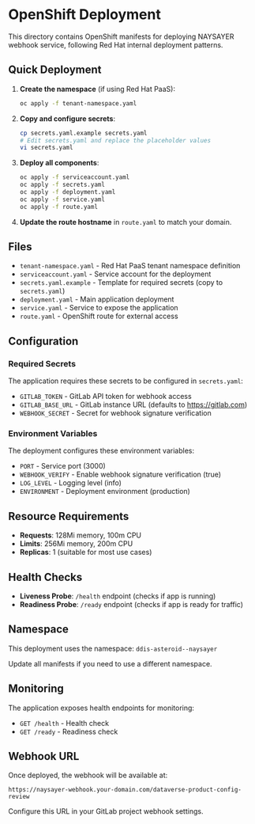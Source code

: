 # OpenShift Deployment

This directory contains OpenShift manifests for deploying NAYSAYER webhook service, following Red Hat internal deployment patterns.

## Quick Deployment

1. **Create the namespace** (if using Red Hat PaaS):
   ```bash
   oc apply -f tenant-namespace.yaml
   ```

2. **Copy and configure secrets**:
   ```bash
   cp secrets.yaml.example secrets.yaml
   # Edit secrets.yaml and replace the placeholder values
   vi secrets.yaml
   ```

3. **Deploy all components**:
   ```bash
   oc apply -f serviceaccount.yaml
   oc apply -f secrets.yaml
   oc apply -f deployment.yaml
   oc apply -f service.yaml
   oc apply -f route.yaml
   ```

4. **Update the route hostname** in `route.yaml` to match your domain.

## Files

- `tenant-namespace.yaml` - Red Hat PaaS tenant namespace definition
- `serviceaccount.yaml` - Service account for the deployment
- `secrets.yaml.example` - Template for required secrets (copy to `secrets.yaml`)
- `deployment.yaml` - Main application deployment
- `service.yaml` - Service to expose the application
- `route.yaml` - OpenShift route for external access

## Configuration

### Required Secrets

The application requires these secrets to be configured in `secrets.yaml`:

- `GITLAB_TOKEN` - GitLab API token for webhook access
- `GITLAB_BASE_URL` - GitLab instance URL (defaults to https://gitlab.com)
- `WEBHOOK_SECRET` - Secret for webhook signature verification

### Environment Variables

The deployment configures these environment variables:

- `PORT` - Service port (3000)
- `WEBHOOK_VERIFY` - Enable webhook signature verification (true)
- `LOG_LEVEL` - Logging level (info)
- `ENVIRONMENT` - Deployment environment (production)

## Resource Requirements

- **Requests**: 128Mi memory, 100m CPU
- **Limits**: 256Mi memory, 200m CPU
- **Replicas**: 1 (suitable for most use cases)

## Health Checks

- **Liveness Probe**: `/health` endpoint (checks if app is running)
- **Readiness Probe**: `/ready` endpoint (checks if app is ready for traffic)

## Namespace

This deployment uses the namespace: `ddis-asteroid--naysayer`

Update all manifests if you need to use a different namespace.

## Monitoring

The application exposes health endpoints for monitoring:
- `GET /health` - Health check
- `GET /ready` - Readiness check

## Webhook URL

Once deployed, the webhook will be available at:
```
https://naysayer-webhook.your-domain.com/dataverse-product-config-review
```

Configure this URL in your GitLab project webhook settings.